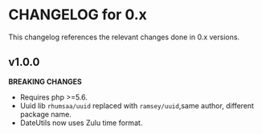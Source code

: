 # CHANGELOG for 0.x
This changelog references the relevant changes done in 0.x versions.


## v1.0.0
__BREAKING CHANGES__

* Requires php >=5.6.
* Uuid lib `rhumsaa/uuid` replaced with `ramsey/uuid`,same author, different package name.
* DateUtils now uses Zulu time format.
